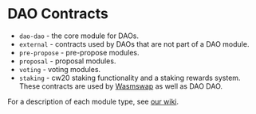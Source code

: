 # DAO Contracts

- `dao-dao` - the core module for DAOs.
- `external` - contracts used by DAOs that are not part of a DAO
  module.
- `pre-propose` - pre-propose modules.
- `proposal` - proposal modules.
- `voting` - voting modules.
- `staking` - cw20 staking functionality and a staking rewards
  system. These contracts are used by [Wasmswap](https://github.com/Wasmswap) as well as DAO DAO.

For a description of each module type, see [our wiki](https://github.com/DA0-DA0/dao-contracts/wiki/DAO-DAO-Contracts-Design).
